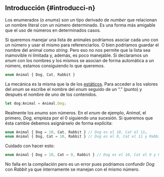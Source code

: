 ## Introducción {#introducci-n}

Los enumerados (o _enums_) son un tipo derivado de *number* que relacionan un nombre literal con un número determinado. Es una forma más amigable que el uso de números en determinados casos.

Si queremos manejar una lista de animales podríamos asociar cada uno con un número y usar el mismo para referenciarlos. O bien podríamos guardar el nombre del animal como *string*. Pero eso no nos permite que la lista sea inamovible ni limitada y, además, es poco manejable. Si declaramos un *enum* con los nombres y los mismos se asocian de forma automática a un número, estamos consiguiendo lo que queremos.

```ts
enum Animal { Dog, Cat, Rabbit }
```

La mecánica es la misma que la de los [estáticos](../clases/estaticos.md). Para acceder a los valores del *enum* se escribe el nombre del *enum* seguido de un “.” (punto) y después el nombre de uno de los contenidos.

```ts
let dog:Animal = Animal.Dog;
```

Realmente los _enums_ son números. En el *enum* de ejemplo, _Animal_, el primero, *Dog*, empieza por el 0 siguiendo una sucesión. Si queremos que ésta cambie debemos asignárselo de forma explícita:

```ts
enum Animal { Dog = 10, Cat, Rabbit } // Dog es el 10, Cat el 11…
enum Animal { Dog, Cat = 10, Rabbit } // Dog es el 0, Cat el 11 y Rabbit el 12
```

Cuidado con hacer esto:

```ts
enum Animal { Dog = 10, Cat = 9, Rabbit } // Dog es el 10, Cat el 9 y Rabbit el 10
```

No falla en la compilación pero es un error pues podríamos confundir *Dog* con *Rabbit* ya que internamente se manejan con el mismo número.